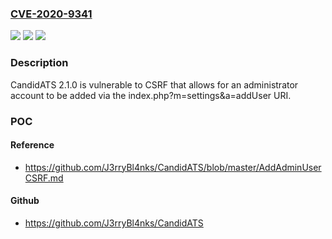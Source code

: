 ### [CVE-2020-9341](https://cve.mitre.org/cgi-bin/cvename.cgi?name=CVE-2020-9341)
![](https://img.shields.io/static/v1?label=Product&message=n%2Fa&color=blue)
![](https://img.shields.io/static/v1?label=Version&message=n%2Fa&color=blue)
![](https://img.shields.io/static/v1?label=Vulnerability&message=n%2Fa&color=brighgreen)

### Description

CandidATS 2.1.0 is vulnerable to CSRF that allows for an administrator account to be added via the index.php?m=settings&a=addUser URI.

### POC

#### Reference
- https://github.com/J3rryBl4nks/CandidATS/blob/master/AddAdminUserCSRF.md

#### Github
- https://github.com/J3rryBl4nks/CandidATS

